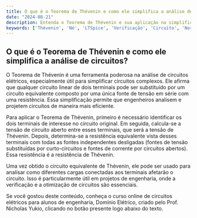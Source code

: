 ```yaml
---
title: O que é o Teorema de Thévenin e como ele simplifica a análise de circuitos?
date: "2024-08-21"
description: Entenda o Teorema de Thévenin e sua aplicação na simplificação de circuitos elétricos.
keywords: ['Thévenin', 'Nó', 'LTSpice', 'Verificação', 'Circuito', 'Norton', 'Tensão']
---
```


## O que é o Teorema de Thévenin e como ele simplifica a análise de circuitos?

O Teorema de Thévenin é uma ferramenta poderosa na análise de circuitos elétricos, especialmente útil para simplificar circuitos complexos. Ele afirma que qualquer circuito linear de dois terminais pode ser substituído por um circuito equivalente composto por uma única fonte de tensão em série com uma resistência. Essa simplificação permite que engenheiros analisem e projetem circuitos de maneira mais eficiente.

Para aplicar o Teorema de Thévenin, primeiro é necessário identificar os dois terminais de interesse no circuito original. Em seguida, calcula-se a tensão de circuito aberto entre esses terminais, que será a tensão de Thévenin. Depois, determina-se a resistência equivalente vista desses terminais com todas as fontes independentes desligadas (fontes de tensão substituídas por curto-circuitos e fontes de corrente por circuitos abertos). Essa resistência é a resistência de Thévenin.

Uma vez obtido o circuito equivalente de Thévenin, ele pode ser usado para analisar como diferentes cargas conectadas aos terminais afetarão o circuito. Isso é particularmente útil em projetos de engenharia, onde a verificação e a otimização de circuitos são essenciais.

Se você gostou deste conteúdo, conheça o curso online de circuitos elétricos para alunos de engenharia, Domínio Elétrico, criado pelo Prof. Nicholas Yukio, clicando no botão presente logo abaixo do texto.